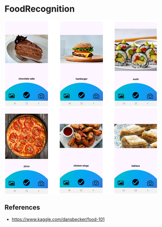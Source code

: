 # FoodRecognition

![Demo](/documentation/demo.png)

## References
* https://www.kaggle.com/dansbecker/food-101